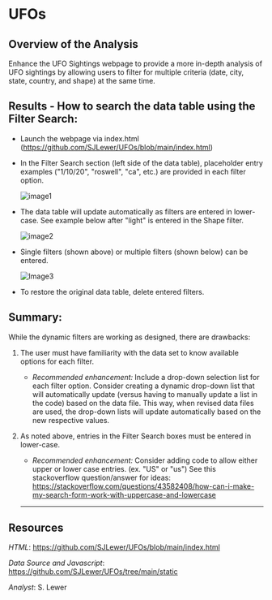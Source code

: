 # UFOs

## Overview of the Analysis
Enhance the UFO Sightings webpage to provide a more in-depth analysis of UFO sightings by allowing users to filter for multiple criteria (date, city, state, country, and shape) at the same time.

## Results - How to search the data table using the Filter Search:
 
 * Launch the webpage via index.html (https://github.com/SJLewer/UFOs/blob/main/index.html)
 
 * In the Filter Search section (left side of the data table), placeholder entry examples ("1/10/20", "roswell", "ca", etc.) are provided in each filter option.  

     ![image1](https://user-images.githubusercontent.com/90986041/144345474-29c01012-23f1-43d4-aa83-fc6ff6549149.png)
 
 * The data table will update automatically as filters are entered in lower-case.  See example below after "light" is entered in the Shape filter.
  
     ![image2](https://user-images.githubusercontent.com/90986041/144345612-af431efb-df40-4bbc-9fb9-857972c8306b.png)

  * Single filters (shown above) or multiple filters (shown below) can be entered.
 
     ![Image3](https://user-images.githubusercontent.com/90986041/144345707-0bd79a9b-631d-4077-be10-9decfefed3cd.png)

 * To restore the original data table, delete entered filters.
 
 
## Summary:
  While the dynamic filters are working as designed, there are drawbacks:
  
  1. The user must have familiarity with the data set to know available options for each filter.  
     - _Recommended enhancement:_ Include a drop-down selection list for each filter option.  Consider creating a dynamic drop-down list that will automatically update (versus           having to manually update a list in the code) based on the data file.  This way, when revised data files are used, the drop-down lists will update automatically based on               the new respective values.  
  
  1. As noted above, entries in the Filter Search boxes must be entered in lower-case.  
      - _Recommended enhancement:_ Consider adding code to allow either upper or lower case entries. (ex. "US" or "us")  See this stackoverflow question/answer for ideas:
           https://stackoverflow.com/questions/43582408/how-can-i-make-my-search-form-work-with-uppercase-and-lowercase
      ___
## Resources
_HTML_: https://github.com/SJLewer/UFOs/blob/main/index.html

_Data Source and Javascript_: https://github.com/SJLewer/UFOs/tree/main/static

_Analyst_: S. Lewer
